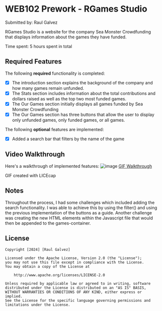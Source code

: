# WEB102 Prework - RGames Studio

Submitted by: Raul Galvez

RGames Studio is a website for the company Sea Monster Crowdfunding that displays information about the games they have funded.

Time spent: 5 hours spent in total

## Required Features

The following **required** functionality is completed:

- [x] The introduction section explains the background of the company and how many games remain unfunded.
- [x] The Stats section includes information about the total contributions and dollars raised as well as the top two most funded games.
- [x] The Our Games section initially displays all games funded by Sea Monster Crowdfunding
- [x] The Our Games section has three buttons that allow the user to display only unfunded games, only funded games, or all games.

The following **optional** features are implemented:

- [x] Added a search bar that filters by the name of the game

## Video Walkthrough

Here's a walkthrough of implemented features:
![image]("https://imgur.com/gallery/web102-prework-ZBikL4i)
<a href="https://imgur.com/gallery/web102-prework-ZBikL4i">GIF Walkthrough</a>

<!-- Replace this with whatever GIF tool you used! -->
GIF created with LICEcap
<!-- Recommended tools:
[Kap](https://getkap.co/) for macOS
[ScreenToGif](https://www.screentogif.com/) for Windows
[peek](https://github.com/phw/peek) for Linux. -->

## Notes
Throughout the process, I had some challenges which included adding the search functionality. I was able to achieve this by using the filter() and using the previous implementation of the buttons as a guide. Another challenge was creating the new HTML elements within the Javascript file that would then be appended to the games-container. 
## License

    Copyright [2024] [Raul Galvez]

    Licensed under the Apache License, Version 2.0 (the "License");
    you may not use this file except in compliance with the License.
    You may obtain a copy of the License at

        http://www.apache.org/licenses/LICENSE-2.0

    Unless required by applicable law or agreed to in writing, software
    distributed under the License is distributed on an "AS IS" BASIS,
    WITHOUT WARRANTIES OR CONDITIONS OF ANY KIND, either express or implied.
    See the License for the specific language governing permissions and
    limitations under the License.
